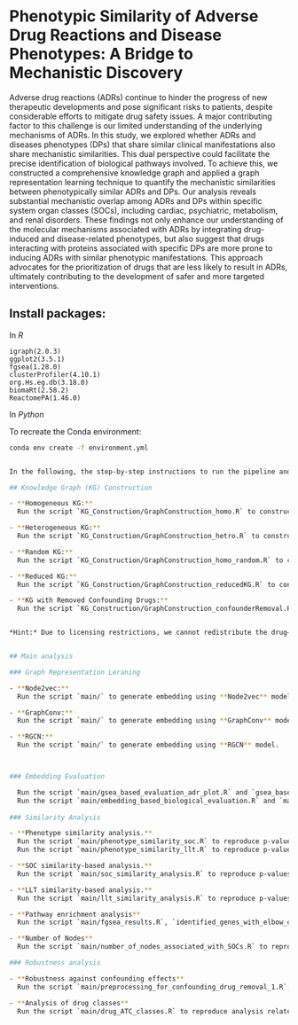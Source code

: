 # Phenotypic Similarity of Adverse Drug Reactions and Disease Phenotypes: A Bridge to Mechanistic Discovery

Adverse drug reactions (ADRs) continue to hinder the progress of new therapeutic developments and pose significant risks to patients, despite considerable efforts to mitigate drug safety issues. A major contributing factor to this challenge is our limited understanding of the underlying mechanisms of ADRs. In this study, we explored whether ADRs and diseases phenotypes (DPs) that share similar clinical manifestations also share mechanistic similarities. This dual perspective could facilitate the precise identification of biological pathways involved. To achieve this, we constructed a comprehensive knowledge graph and applied a graph representation learning technique to quantify the mechanistic similarities between phenotypically similar ADRs and DPs. Our analysis reveals substantial mechanistic overlap among ADRs and DPs within specific system organ classes (SOCs), including cardiac, psychiatric, metabolism, and renal disorders. These findings not only enhance our understanding of the molecular mechanisms associated with ADRs by integrating drug-induced and disease-related phenotypes, but also suggest that drugs interacting with proteins associated with specific DPs are more prone to inducing ADRs with similar phenotypic manifestations. This approach advocates for the prioritization of drugs that are less likely to result in ADRs, ultimately contributing to the development of safer and more targeted interventions.


## Install packages:

In *R*
```
igraph(2.0.3)
ggplot2(3.5.1)
fgsea(1.28.0)
clusterProfiler(4.10.1)
org.Hs.eg.db(3.18.0)
biomaRt(2.58.2)
ReactomePA(1.46.0)

```
In *Python*

To recreate the Conda environment:

```bash
conda env create -f environment.yml


In the following, the step-by-step instructions to run the pipeline and obtain the results are described:

## Knowledge Graph (KG) Construction

- **Homogeneous KG:**  
  Run the script `KG_Construction/GraphConstruction_homo.R` to construct a homogeneous KG for the **Node2Vec** and **GraphConv** models.

- **Heterogeneous KG:**  
  Run the script `KG_Construction/GraphConstruction_hetro.R` to construct a heterogeneous KG for the **RGCN** model.

- **Random KG:**  
  Run the script `KG_Construction/GraphConstruction_homo_random.R` to construct a random KG.

- **Reduced KG:**  
  Run the script `KG_Construction/GraphConstruction_reducedKG.R` to construct the reduced_KG.

- **KG with Removed Confounding Drugs:**  
  Run the script `KG_Construction/GraphConstruction_confounderRemoval.R` to construct a KG after removing confounding drugs.


*Hint:* Due to licensing restrictions, we cannot redistribute the drug–protein interaction data derived from DrugBank. Researchers interested in accessing this data can apply for an academic license directly through [DrugBank](https://www.drugbank.ca/).


## Main analysis

### Graph Representation Leraning

- **Node2vec:**  
  Run the script `main/` to generate embedding using **Node2vec** model.

- **GraphConv:**  
  Run the script `main/` to generate embedding using **GraphConv** model.

- **RGCN:**  
  Run the script `main/` to generate embedding using **RGCN** model.



### Embedding Evaluation

  Run the script `main/gsea_based_evaluation_adr_plot.R` and `gsea_based_evaluation_dp_plot.R` to reproduce Figure 1C.
  Run the script `main/embedding_based_biological_evaluation.R` and `main/embedding_based_biological_evaluation_plot.R` respectively to reproduce Figure 1D.
  
### Similarity Analysis

- **Phenotype similarity analysis.** 
  Run the script `main/phenotype_similarity_soc.R` to reproduce p-value of Phenotype similarity analysis for SOC similarities
  Run the script `main/phenotype_similarity_llt.R` to reproduce p-value of Phenotype similarity analysis for LLT similarities 

- **SOC similarity-based analysis.** 
  Run the script `main/soc_similarity_analysis.R` to reproduce p-values of SOC similarity-based analysis and Figure 2E

- **LLT similarity-based analysis.** 
  Run the script `main/llt_similarity_analysis.R` to reproduce p-values of LLT similarity-based analysis and Figure 2F

- **Pathway enrichment analysis**
  Run the script `main/fgsea_results.R`, `identified_genes_with_elbow_on_gsea_results.R`, and `pathway_enrichment_on_identified_genes.R` respectively to reproduce Figure 3

- **Number of Nodes**
  Run the script `main/number_of_nodes_associated_with_SOCs.R` to reproduce Figure 2G-I

### Robustness analysis

- **Robustness against confounding effects**
  Run the script `main/preprocessing_for_confounding_drug_removal_1.R`, `preprocessing_for_confounding_drug_removal_2` respectively to reproduce analysis related to Robustness against confounding drugs

- **Analysis of drug classes**
  Run the script `main/drug_ATC_classes.R` to reproduce analysis related to the enrichment of drug classes in each SOC









